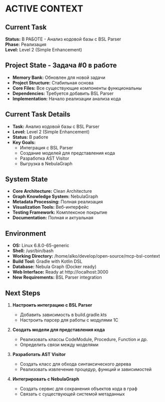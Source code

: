 # ACTIVE CONTEXT

## Current Task
**Status:** В РАБОТЕ - Анализ кодовой базы с BSL Parser  
**Phase:** Реализация  
**Level:** Level 2 (Simple Enhancement)  

## Project State - Задача #0 в работе
- **Memory Bank:** Обновлен для новой задачи
- **Project Structure:** Стабильная основа
- **Core Files:** Все существующие компоненты функциональны
- **Dependencies:** Требуется добавить BSL Parser
- **Implementation:** Начало реализации анализа кода

## Current Task Details
- **Task:** Анализ кодовой базы с BSL Parser
- **Level:** Level 2 (Simple Enhancement)
- **Status:** В работе
- **Key Goals:**
  - Интеграция с BSL Parser
  - Создание моделей для представления кода
  - Разработка AST Visitor
  - Выгрузка в NebulaGraph

## System State
- **Core Architecture:** Clean Architecture
- **Graph Knowledge System:** NebulaGraph
- **Metadata Processing:** Полная реализация
- **Visualization Tools:** Веб-интерфейс
- **Testing Framework:** Комплексное покрытие
- **Documentation:** Полная и актуальная

## Environment
- **OS:** Linux 6.8.0-65-generic
- **Shell:** /usr/bin/bash
- **Working Directory:** /home/alko/develop/open-source/mcp-bsl-context
- **Build Tool:** Gradle with Kotlin DSL
- **Database:** Nebula Graph (Docker ready)
- **Web Interface:** Ready at http://localhost:3000
- **New Requirements:** BSL Parser integration

## Next Steps
1. **Настроить интеграцию с BSL Parser**
   - Добавить зависимость в build.gradle.kts
   - Настроить парсер для работы с модулями 1С

2. **Создать модели для представления кода**
   - Реализовать классы CodeModule, Procedure, Function и др.
   - Определить связи между моделями

3. **Разработать AST Visitor**
   - Создать класс для обхода синтаксического дерева
   - Реализовать извлечение процедур, функций и зависимостей

4. **Интегрировать с NebulaGraph**
   - Создать сервис для сохранения объектов кода в граф
   - Связать с существующей системой метаданных